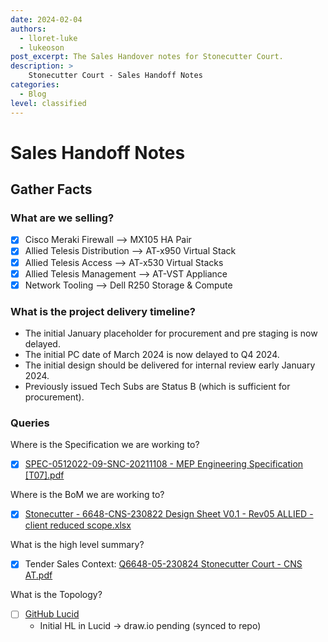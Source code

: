 ```yaml
---
date: 2024-02-04
authors: 
  - lloret-luke
  - lukeoson
post_excerpt: The Sales Handover notes for Stonecutter Court.
description: >
    Stonecutter Court - Sales Handoff Notes
categories:
  - Blog
level: classified
---
```


# Sales Handoff Notes

## Gather Facts

### What are we selling?

- [x] Cisco Meraki Firewall --> MX105 HA Pair
- [x] Allied Telesis Distribution --> AT-x950 Virtual Stack
- [x] Allied Telesis Access --> AT-x530 Virtual Stacks 
- [x] Allied Telesis Management --> AT-VST Appliance 
- [x] Network Tooling --> Dell R250 Storage & Compute

### What is the project delivery timeline?

- The initial January placeholder for procurement and pre staging is now delayed.  
- The initial PC date of March 2024 is now delayed to Q4 2024.
- The initial design should be delivered for internal review early January 2024. 
- Previously issued Tech Subs are Status B (which is sufficient for procurement).

### Queries 

Where is the Specification we are working to?

- [x] [SPEC-0512022-09-SNC-20211108 - MEP Engineering Specification \[T07\].pdf](https://github.com/lukeoson/ll-stonecutter/files/13240825/SPEC-0512022-09-SNC-20211108.-.MEP.Engineering.Specification.T07.pdf)

Where is the BoM we are working to?

- [x] [Stonecutter - 6648-CNS-230822 Design Sheet V0.1 - Rev05 ALLIED - client reduced scope.xlsx](https://github.com/lukeoson/ll-stonecutter/files/13240904/Stonecutter.-.6648-CNS-230822.Design.Sheet.V0.1.-.Rev05.ALLIED.-.client.reduced.scope.xlsx)

What is the high level summary?  

- [x]  Tender Sales Context: [Q6648-05-230824 Stonecutter Court - CNS AT.pdf](https://github.com/lukeoson/ll-stonecutter/files/13240856/Q6648-05-230824.Stonecutter.Court.-.CNS.AT.pdf)

What is the Topology?

- [ ]  [GitHub Lucid](https://github.com/lukeoson/ll-stonecutter/assets/32157545/7b71ad3c-2dc4-46df-aef4-18238979b980)
    - Initial HL in Lucid -> draw.io pending (synced to repo)